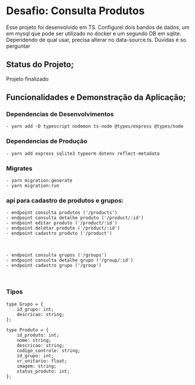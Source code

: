 
# Desafio: Consulta Produtos

Esse projeto foi desenvolvido em TS.  Configurei dois bandos de dados, um em mysql que pode ser utilizado no docker e um segundo DB  em sqlite. Dependendo de qual usar, precisa alterar no data-source.ts.  Duvidas é so perguntar

## Status do Projeto;

Projeto finalizado

## Funcionalidades e Demonstração da Aplicação;

### Dependencias de Desenvolvimentos
    - yarn add -D typescript nodemon ts-node @types/express @types/node

### Dependencias de Produção 
    - yarn add express sqlite3 typeorm dotenv reflect-metadata

### Migrates 
    - yarn migration:generate
    - yarn migration:run


### api para cadastro de produtos e grupos:

    - endpoint consulta produtos ('/products')
    - endpoint consulta detalhe produto ('/product/:id')
    - endpoint editar produto ('/product/:id')
    - endpoint deletar produto ('/product/:id')
    - endpoint cadastro produto ('/product')

</br>

    - endpoint consulta grupos ('/groups')
    - endpoint consulta detalhe grupo ('/group/:id')
    - endpoint cadastro grupo ('/group')

</br>



### Tipos

    type Grupo = {
        id_grupo: int;
        descricao: string;
    };

    type Produto = {
        id_produto: int;
        nome: string;
        descricao: string;
        codigo_controle: string;
        id_grupo: int;
        vr_unitario: float;
        imagem: string;
        status_produto: int;
    };


